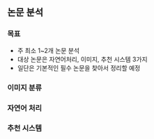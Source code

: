 ## 논문 분석
### 목표
- 주 최소 1~2개 논문 분석
- 대상 논문은 자연어처리, 이미지, 추천 시스템 3가지
- 일단은 기본적인 필수 논문을 찾아서 정리할 예정

### 이미지 분류

### 자연어 처리

### 추천 시스템